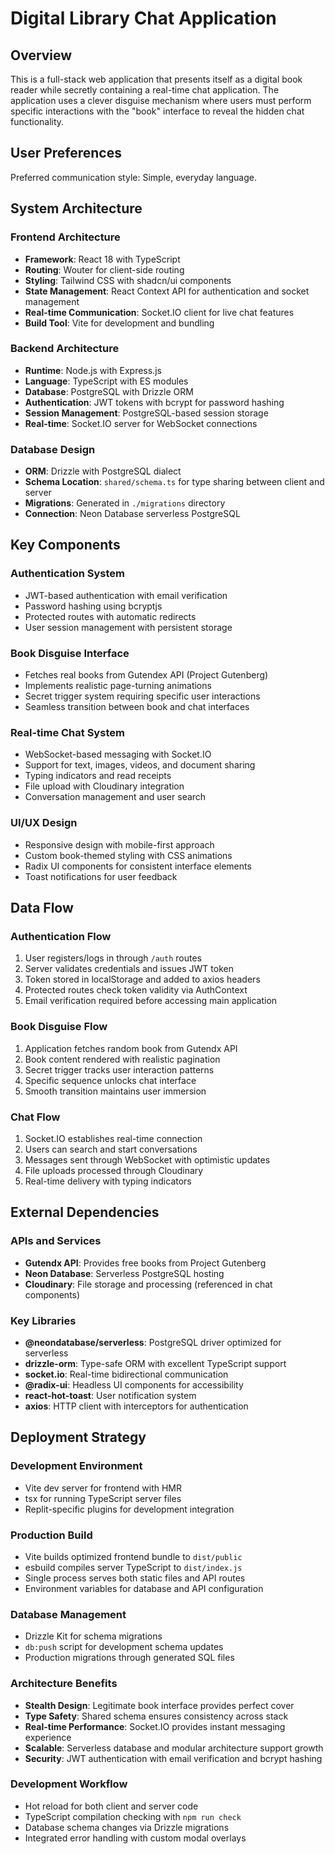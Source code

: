 # Digital Library Chat Application

## Overview

This is a full-stack web application that presents itself as a digital book reader while secretly containing a real-time chat application. The application uses a clever disguise mechanism where users must perform specific interactions with the "book" interface to reveal the hidden chat functionality.

## User Preferences

Preferred communication style: Simple, everyday language.

## System Architecture

### Frontend Architecture
- **Framework**: React 18 with TypeScript
- **Routing**: Wouter for client-side routing
- **Styling**: Tailwind CSS with shadcn/ui components
- **State Management**: React Context API for authentication and socket management
- **Real-time Communication**: Socket.IO client for live chat features
- **Build Tool**: Vite for development and bundling

### Backend Architecture
- **Runtime**: Node.js with Express.js
- **Language**: TypeScript with ES modules
- **Database**: PostgreSQL with Drizzle ORM
- **Authentication**: JWT tokens with bcrypt for password hashing
- **Session Management**: PostgreSQL-based session storage
- **Real-time**: Socket.IO server for WebSocket connections

### Database Design
- **ORM**: Drizzle with PostgreSQL dialect
- **Schema Location**: `shared/schema.ts` for type sharing between client and server
- **Migrations**: Generated in `./migrations` directory
- **Connection**: Neon Database serverless PostgreSQL

## Key Components

### Authentication System
- JWT-based authentication with email verification
- Password hashing using bcryptjs
- Protected routes with automatic redirects
- User session management with persistent storage

### Book Disguise Interface
- Fetches real books from Gutendex API (Project Gutenberg)
- Implements realistic page-turning animations
- Secret trigger system requiring specific user interactions
- Seamless transition between book and chat interfaces

### Real-time Chat System
- WebSocket-based messaging with Socket.IO
- Support for text, images, videos, and document sharing
- Typing indicators and read receipts
- File upload with Cloudinary integration
- Conversation management and user search

### UI/UX Design
- Responsive design with mobile-first approach
- Custom book-themed styling with CSS animations
- Radix UI components for consistent interface elements
- Toast notifications for user feedback

## Data Flow

### Authentication Flow
1. User registers/logs in through `/auth` routes
2. Server validates credentials and issues JWT token
3. Token stored in localStorage and added to axios headers
4. Protected routes check token validity via AuthContext
5. Email verification required before accessing main application

### Book Disguise Flow
1. Application fetches random book from Gutendx API
2. Book content rendered with realistic pagination
3. Secret trigger tracks user interaction patterns
4. Specific sequence unlocks chat interface
5. Smooth transition maintains user immersion

### Chat Flow
1. Socket.IO establishes real-time connection
2. Users can search and start conversations
3. Messages sent through WebSocket with optimistic updates
4. File uploads processed through Cloudinary
5. Real-time delivery with typing indicators

## External Dependencies

### APIs and Services
- **Gutendx API**: Provides free books from Project Gutenberg
- **Neon Database**: Serverless PostgreSQL hosting
- **Cloudinary**: File storage and processing (referenced in chat components)

### Key Libraries
- **@neondatabase/serverless**: PostgreSQL driver optimized for serverless
- **drizzle-orm**: Type-safe ORM with excellent TypeScript support
- **socket.io**: Real-time bidirectional communication
- **@radix-ui**: Headless UI components for accessibility
- **react-hot-toast**: User notification system
- **axios**: HTTP client with interceptors for authentication

## Deployment Strategy

### Development Environment
- Vite dev server for frontend with HMR
- tsx for running TypeScript server files
- Replit-specific plugins for development integration

### Production Build
- Vite builds optimized frontend bundle to `dist/public`
- esbuild compiles server TypeScript to `dist/index.js`
- Single process serves both static files and API routes
- Environment variables for database and API configuration

### Database Management
- Drizzle Kit for schema migrations
- `db:push` script for development schema updates
- Production migrations through generated SQL files

### Architecture Benefits
- **Stealth Design**: Legitimate book interface provides perfect cover
- **Type Safety**: Shared schema ensures consistency across stack
- **Real-time Performance**: Socket.IO provides instant messaging experience
- **Scalable**: Serverless database and modular architecture support growth
- **Security**: JWT authentication with email verification and bcrypt hashing

### Development Workflow
- Hot reload for both client and server code
- TypeScript compilation checking with `npm run check`
- Database schema changes via Drizzle migrations
- Integrated error handling with custom modal overlays